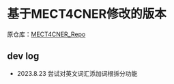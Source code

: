 # 基于MECT4CNER修改的版本

原仓库：[MECT4CNER_Repo](https://github.com/CoderMusou/MECT4CNER)

## dev log

- 2023.8.23 尝试对英文词汇添加词根拆分功能
